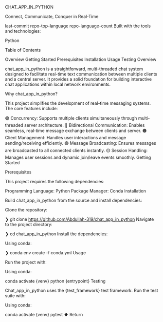 CHAT_APP_IN_PYTHON

Connect, Communicate, Conquer in Real-Time

last-commit repo-top-language repo-language-count
Built with the tools and technologies:

Python

Table of Contents

Overview
Getting Started
Prerequisites
Installation
Usage
Testing
Overview

chat_app_in_python is a straightforward, multi-threaded chat system designed to facilitate real-time text communication between multiple clients and a central server. It provides a solid foundation for building interactive chat applications within local network environments.

Why chat_app_in_python?

This project simplifies the development of real-time messaging systems. The core features include:

🟢 Concurrency: Supports multiple clients simultaneously through multi-threaded server architecture.
🔵 Bidirectional Communication: Enables seamless, real-time message exchange between clients and server.
🟠 Client Management: Handles user interactions and message sending/receiving efficiently.
🟣 Message Broadcasting: Ensures messages are broadcasted to all connected clients instantly.
🟡 Session Handling: Manages user sessions and dynamic join/leave events smoothly.
Getting Started

Prerequisites

This project requires the following dependencies:

Programming Language: Python
Package Manager: Conda
Installation

Build chat_app_in_python from the source and install dependencies:

Clone the repository:

❯ git clone https://github.com/Abdullah-319/chat_app_in_python
Navigate to the project directory:

❯ cd chat_app_in_python
Install the dependencies:

Using conda:

❯ conda env create -f conda.yml
Usage

Run the project with:

Using conda:

conda activate {venv}
python {entrypoint}
Testing

Chat_app_in_python uses the {test_framework} test framework. Run the test suite with:

Using conda:

conda activate {venv}
pytest
⬆ Return
